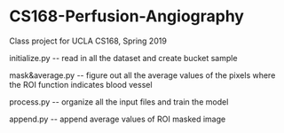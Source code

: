# CS168-Perfusion-Angiography

Class project for UCLA CS168, Spring 2019


initialize.py -- read in all the dataset and create bucket sample

mask&average.py -- figure out all the average values of the pixels where the ROI function indicates blood vessel 

process.py -- organize all the input files and train the model

append.py -- append average values of ROI masked image

